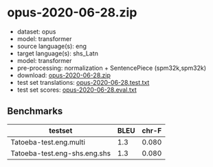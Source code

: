 # opus-2020-06-28.zip

* dataset: opus
* model: transformer
* source language(s): eng
* target language(s): shs_Latn
* model: transformer
* pre-processing: normalization + SentencePiece (spm32k,spm32k)
* download: [opus-2020-06-28.zip](https://object.pouta.csc.fi/Tatoeba-MT-models/eng-sal/opus-2020-06-28.zip)
* test set translations: [opus-2020-06-28.test.txt](https://object.pouta.csc.fi/Tatoeba-MT-models/eng-sal/opus-2020-06-28.test.txt)
* test set scores: [opus-2020-06-28.eval.txt](https://object.pouta.csc.fi/Tatoeba-MT-models/eng-sal/opus-2020-06-28.eval.txt)

## Benchmarks

| testset               | BLEU  | chr-F |
|-----------------------|-------|-------|
| Tatoeba-test.eng.multi 	| 1.3 	| 0.080 |
| Tatoeba-test.eng-shs.eng.shs 	| 1.3 	| 0.080 |

